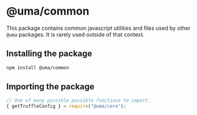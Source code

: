 # @uma/common

This package contains common javascript utilities and files used by other `@uma` packages. It is rarely used outside of
that context.

## Installing the package

```bash
npm install @uma/common
```

## Importing the package

```js
// One of many possible possible functions to import.
{ getTruffleConfig } = require("@uma/core");
```
